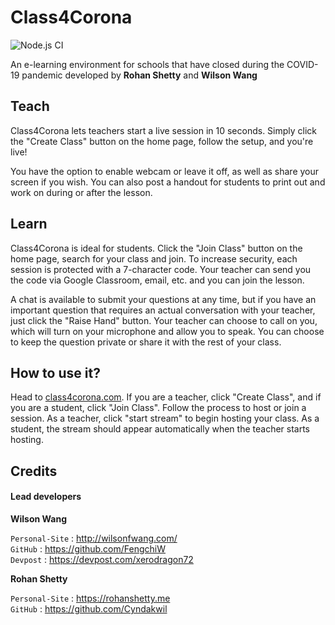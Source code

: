 # Class4Corona
![Node.js CI](https://github.com/Cyndakwil/class4corona/workflows/Node.js%20CI/badge.svg)

An e-learning environment for schools that have closed during the COVID-19 pandemic developed by **Rohan Shetty** and **Wilson Wang**

## Teach

Class4Corona lets teachers start a live session in 10 seconds. Simply click the "Create Class" button on the home page, follow the setup, and you're live!

You have the option to enable webcam or leave it off, as well as share your screen if you wish. You can also post a handout for students to print out and work on during or after the lesson.

## Learn

Class4Corona is ideal for students. Click the "Join Class" button on the home page, search for your class and join.
To increase security, each session is protected with a 7-character code. Your teacher can send you the code via Google Classroom, email, etc. and you can join the lesson.

A chat is available to submit your questions at any time, but if you have an important question that requires an actual conversation with your teacher, just click the "Raise Hand" button. Your teacher can choose to call on you, which will turn on your microphone and allow you to speak. You can choose to keep the question private or share it with the rest of your class.

## How to use it?

Head to [class4corona.com](https://class4corona.com).
If you are a teacher, click "Create Class", and if you are a student, click "Join Class".
Follow the process to host or join a session.
As a teacher, click "start stream" to begin hosting your class. As a student, the stream should appear automatically when the teacher starts hosting.

## Credits

#### Lead developers

**Wilson Wang**

`Personal-Site` : <http://wilsonfwang.com/>  
`GitHub` : <https://github.com/FengchiW>  
`Devpost` : <https://devpost.com/xerodragon72>

**Rohan Shetty**

`Personal-Site` : <https://rohanshetty.me>  
`GitHub` : <https://github.com/Cyndakwil>
